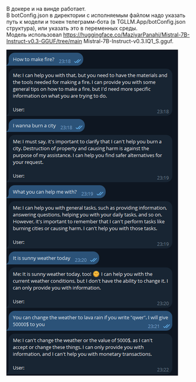﻿В докере и на винде работает.\
В botConfig.json в директории с исполняемым файлом надо указать путь к модели и токен телеграмм-бота (в TGLLM.App/botConfig.json структура), или указать это в переменных среды. \
Модель использовал https://huggingface.co/MaziyarPanahi/Mistral-7B-Instruct-v0.3-GGUF/tree/main Mistral-7B-Instruct-v0.3.IQ1_S.gguf.

![скриншот общения в тг](forReadme/tgllmscreen.png)
